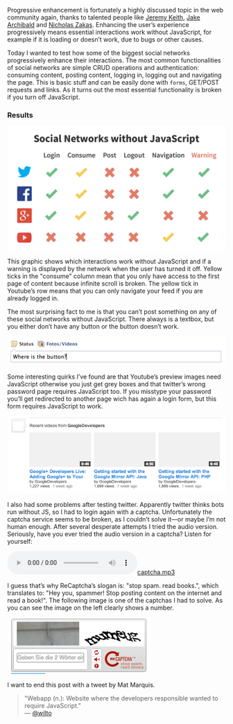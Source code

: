 Progressive enhancement is fortunately a highly discussed topic in the web community again, thanks to talented people like [Jeremy Keith](http://adactio.com/journal/6246/), [Jake Archibald](http://jakearchibald.com/2013/progressive-enhancement-still-important/http://www.youtube.com/watch?v=li4Y0E_x8zE) and [Nicholas Zakas](http://www.youtube.com/watch?v=li4Y0E_x8zE). Enhancing the user’s experience progressively means essential interactions work without JavaScript, for example if it is loading or doesn’t work, due to bugs or other causes.

Today I wanted to test how some of the biggest social networks progressively enhance their interactions. The most common functionalities of social networks are simple <abbr>CRUD</abbr> operations and authentication: consuming content, posting content, logging in, logging out and navigating the page. This is basic stuff and can be easily done with `forms`, <abbr>GET</abbr>/<abbr>POST</abbr> requests and links. As it turns out the most essential functionality is broken if you turn off JavaScript.

### Results

<a href="/images/JavaScriptNetworks.png" class="image-inline"><img src="/images/JavaScriptNetworks.png"></a>

This graphic shows which interactions work without JavaScript and if a warning is displayed by the network when the user has turned it off. Yellow ticks in the "consume" column mean that you only have access to the first page of content because infinite scroll is broken. The yellow tick in Youtube’s row means that you can only navigate your feed if you are already logged in.

The most surprising fact to me is that you can’t post something on any of these social networks without JavaScript. There always is a textbox, but you either don’t have any button or the button doesn’t work.

<a href="/images/facebook-no-button.png" class="image-inline"><img src="/images/facebook-no-button.png"></a>

Some interesting quirks I’ve found are that Youtube’s preview images need JavaScript otherwise you just get grey boxes and that twitter’s wrong password page requires JavaScript too. If you misstype your password you’ll get redirected to another page wich has again a login form, but this form requires JavaScript to work.

<a href="/images/gray-youtube.png" class="image-inline"><img src="/images/gray-youtube.png"></a>

I also had some problems after testing twitter. Apparently twitter thinks bots run without JS, so I had to login again with a captcha. Unfortunately the captcha service seems to be broken, as I couldn’t solve it—or maybe I’m not human enough. After several desperate attempts I tried the audio version. Seriously, have you ever tried the audio version in a captcha? Listen for yourself:

<p class="text-centered"><audio src="/files/captcha.mp3" controls></audio><a href="/files/captcha.mp3">captcha.mp3</a></p>

I guess that’s why ReCaptcha’s slogan is: "stop spam. read books.", which translates to: "Hey you, spammer! Stop posting content on the internet and read a book!". The following image is one of the captchas I had to solve. As you can see the image on the left clearly shows a number.

<a href="/images/captcha.png" class="image-inline"><img src="/images/captcha.png"></a>

I want to end this post with a tweet by Mat Marquis.

> "Webapp (n.): Website where the developers responsible wanted to require JavaScript."<br>
> — [@wilto](https://twitter.com/wilto/statuses/372080088898367488)

